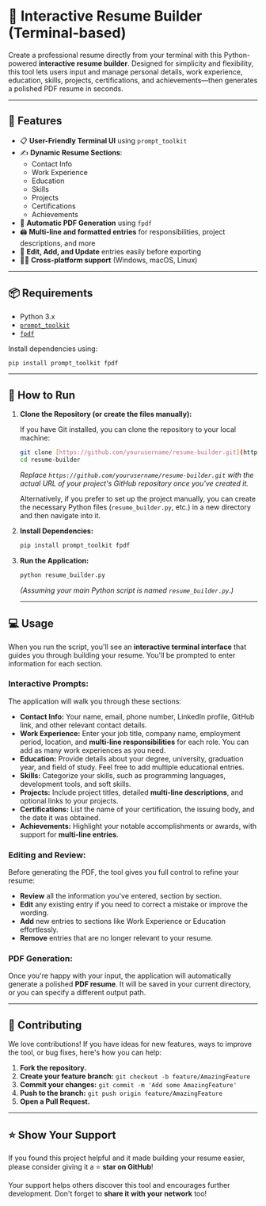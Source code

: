 # 📝 Interactive Resume Builder (Terminal-based)

Create a professional resume directly from your terminal with this Python-powered **interactive resume builder**. Designed for simplicity and flexibility, this tool lets users input and manage personal details, work experience, education, skills, projects, certifications, and achievements—then generates a polished PDF resume in seconds.

---

## 🚀 Features

- 📋 **User-Friendly Terminal UI** using `prompt_toolkit`  
- ✍️ **Dynamic Resume Sections**:
  - Contact Info  
  - Work Experience  
  - Education  
  - Skills  
  - Projects  
  - Certifications  
  - Achievements  
- 📄 **Automatic PDF Generation** using `fpdf`  
- 🖨️ **Multi-line and formatted entries** for responsibilities, project descriptions, and more  
- 🔁 **Edit, Add, and Update** entries easily before exporting  
- 🧑‍💻 **Cross-platform support** (Windows, macOS, Linux)

---

## 📦 Requirements

- Python 3.x  
- [`prompt_toolkit`](https://python-prompt-toolkit.readthedocs.io/en/master/)  
- [`fpdf`](https://pyfpdf.github.io/fpdf2/)

Install dependencies using:

```bash
pip install prompt_toolkit fpdf
```
---

## 🏃 How to Run

1.  **Clone the Repository (or create the files manually):**

    If you have Git installed, you can clone the repository to your local machine:

    ```bash
    git clone [https://github.com/yourusername/resume-builder.git](https://github.com/yourusername/resume-builder.git)
    cd resume-builder
    ```

    *Replace `https://github.com/yourusername/resume-builder.git` with the actual URL of your project's GitHub repository once you've created it.*

    Alternatively, if you prefer to set up the project manually, you can create the necessary Python files (`resume_builder.py`, etc.) in a new directory and then navigate into it.

2.  **Install Dependencies:**

    ```bash
    pip install prompt_toolkit fpdf
    ```

3.  **Run the Application:**

    ```bash
    python resume_builder.py
    ```

    *(Assuming your main Python script is named `resume_builder.py`.)*


    ---

## 💻 Usage

When you run the script, you'll see an **interactive terminal interface** that guides you through building your resume. You'll be prompted to enter information for each section.

### Interactive Prompts:

The application will walk you through these sections:

* **Contact Info:** Your name, email, phone number, LinkedIn profile, GitHub link, and other relevant contact details.
* **Work Experience:** Enter your job title, company name, employment period, location, and **multi-line responsibilities** for each role. You can add as many work experiences as you need.
* **Education:** Provide details about your degree, university, graduation year, and field of study. Feel free to add multiple educational entries.
* **Skills:** Categorize your skills, such as programming languages, development tools, and soft skills.
* **Projects:** Include project titles, detailed **multi-line descriptions**, and optional links to your projects.
* **Certifications:** List the name of your certification, the issuing body, and the date it was obtained.
* **Achievements:** Highlight your notable accomplishments or awards, with support for **multi-line entries**.

### Editing and Review:

Before generating the PDF, the tool gives you full control to refine your resume:

* **Review** all the information you've entered, section by section.
* **Edit** any existing entry if you need to correct a mistake or improve the wording.
* **Add** new entries to sections like Work Experience or Education effortlessly.
* **Remove** entries that are no longer relevant to your resume.

### PDF Generation:

Once you're happy with your input, the application will automatically generate a polished **PDF resume**. It will be saved in your current directory, or you can specify a different output path.

---

## 🤝 Contributing

We love contributions! If you have ideas for new features, ways to improve the tool, or bug fixes, here's how you can help:

1.  **Fork the repository.**
2.  **Create your feature branch:** `git checkout -b feature/AmazingFeature`
3.  **Commit your changes:** `git commit -m 'Add some AmazingFeature'`
4.  **Push to the branch:** `git push origin feature/AmazingFeature`
5.  **Open a Pull Request.**

---

## ⭐ Show Your Support

If you found this project helpful and it made building your resume easier, please consider giving it a ⭐ **star on GitHub**!

Your support helps others discover this tool and encourages further development. Don't forget to **share it with your network** too!



